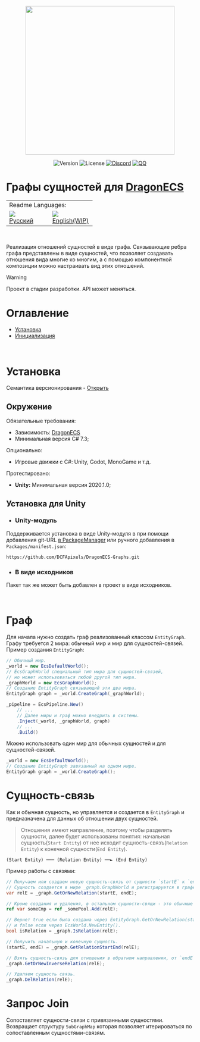 <p align="center">
<img width="400" src="https://github.com/user-attachments/assets/4c1aaeea-7283-4980-b447-a3bc7e54aeb7">
</p>

<p align="center">
<img alt="Version" src="https://img.shields.io/github/package-json/v/DCFApixels/DragonECS-Graphs?color=%23ff4e85&style=for-the-badge">
<img alt="License" src="https://img.shields.io/github/license/DCFApixels/DragonECS-Graphs?color=ff4e85&style=for-the-badge">
<a href="https://discord.gg/kqmJjExuCf"><img alt="Discord" src="https://img.shields.io/badge/Discord-JOIN-00b269?logo=discord&logoColor=%23ffffff&style=for-the-badge"></a>
<a href="http://qm.qq.com/cgi-bin/qm/qr?_wv=1027&k=IbDcH43vhfArb30luGMP1TMXB3GCHzxm&authKey=s%2FJfqvv46PswFq68irnGhkLrMR6y9tf%2FUn2mogYizSOGiS%2BmB%2B8Ar9I%2Fnr%2Bs4oS%2B&noverify=0&group_code=949562781"><img alt="QQ" src="https://img.shields.io/badge/QQ-JOIN-00b269?logo=tencentqq&logoColor=%23ffffff&style=for-the-badge"></a>
</p>

# Графы сущностей для [DragonECS](https://github.com/DCFApixels/DragonECS)
 
<table>
  <tr></tr>
  <tr>
    <td colspan="3">Readme Languages:</td>
  </tr>
  <tr></tr>
  <tr>
    <td nowrap width="100">
      <a href="https://github.com/DCFApixels/DragonECS-Graphs/blob/main/README-RU.md">
        <img src="https://github.com/user-attachments/assets/3c699094-f8e6-471d-a7c1-6d2e9530e721"></br>
        <span>Русский</span>
      </a>  
    </td>
    <td nowrap width="100">
      <a href="https://github.com/DCFApixels/DragonECS-Graphs">
        <img src="https://github.com/user-attachments/assets/30528cb5-f38e-49f0-b23e-d001844ae930"></br>
        <span>English(WIP)</span>
      </a>  
    </td>
  </tr>
</table>

</br>

Реализация отношений сущностей в виде графа. Связывающие ребра графа представлены в виде сущностей, что позволяет создавать отношения вида многие ко многим, а с помощью компонентной композиции можно настраивать вид этих отношений.

> [!WARNING]
> Проект в стадии разработки. API может меняться.

# Оглавление
- [Установка](#установка)
- [Инициализация](#инициализация)

</br>

# Установка
Семантика версионирования - [Открыть](https://gist.github.com/DCFApixels/e53281d4628b19fe5278f3e77a7da9e8#file-dcfapixels_versioning_ru-md)
## Окружение
Обязательные требования:
+ Зависимость: [DragonECS](https://github.com/DCFApixels/DragonECS)
+ Минимальная версия C# 7.3;

Опционально:
+ Игровые движки с C#: Unity, Godot, MonoGame и т.д.

Протестировано:
+ **Unity:** Минимальная версия 2020.1.0;

## Установка для Unity
* ### Unity-модуль
Поддерживается установка в виде Unity-модуля в  при помощи добавления git-URL [в PackageManager](https://docs.unity3d.com/2023.2/Documentation/Manual/upm-ui-giturl.html) или ручного добавления в `Packages/manifest.json`: 
```
https://github.com/DCFApixels/DragonECS-Graphs.git
```
* ### В виде исходников
Пакет так же может быть добавлен в проект в виде исходников.

</br>

# Граф
Для начала нужно создать граф реализованный классом `EntityGraph`. Графу требуется 2 мира: обычный мир и мир для сущностей-связей. Пример создания `EntityGraph`:
```c#
// Обычный мир.
_world = new EcsDefaultWorld();
// EcsGraphWorld специальный тип мира для сущностей-связей,
// но может использоваться любой другой тип мира.
_graphWorld = new EcsGraphWorld();
// Создание EntityGraph связывающий эти два мира.
EntityGraph graph = _world.CreateGraph(_graphWorld);

_pipeline = EcsPipeline.New()
    // ...
    // Далее миры и граф можно внедрить в системы.
    .Inject(_world, _graphWorld, graph)
    // ...
    .Build()
```
Можно использовать один мир для обычных сущностей и для сущностей-связей. 
```c#
_world = new EcsDefaultWorld();
// Создание EntityGraph завязанный на одном мире.
EntityGraph graph = _world.CreateGraph();
```

# Сущность-связь

Как и обычная сущность, но управляется и создается в `EntityGraph` и предназначена для данных об отношении двух сущностей.

> Отношения имеют направление, поэтому чтобы разделять сущности, далее будет использованы понятия: начальная сущность(`Start Entity`) от нее исходит сущность-связъ(`Relation Entity`) к конечной сущности(`End Entity`).
```
(Start Entity) ─── (Relation Entity) ──► (End Entity)
```
Пример работы с связями:
```c#
// Получаем или создаем новую сущность-связь от сущности `startE` к `endE`.
// Сущность создается в мире _graph.GraphWorld и регистрируется в графе.
var relE = _graph.GetOrNewRelation(startE, endE);

// Кроме создания и удаления, в остальном сущности-свящи - это обычные сущности.
ref var someCmp = ref _somePool.Add(relE);

// Вернет true если была создана через EntityGraph.GetOrNewRelation(startE, endE)
// и false если через EcsWorld.NewEntity().
bool isRelation = _graph.IsRelation(relE);

// Получить начальную и конечную сущность.
(startE, endE) = _graph.GetRelationStartEnd(relE);

// Взять сущность-связь для отношения в обратном направлении, от `endE` к `startE`.
_graph.GetOrNewInverseRelation(relE);

// Удаляем сущность связь.
_graph.DelRelation(relE);
```

# Запрос Join

Сопоставляет сущности-связи с привязанными сущностями. Возвращает структуру `SubGraphMap` которая позволяет итерироваться по сопоставленным сущностями-связям.